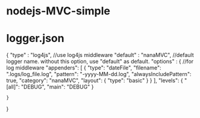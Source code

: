 # nodejs-MVC-simple

# logger.json

{
    "type" : "log4js",  //use log4js middleware
    "default" : "nanaMVC",  //default logger name. without this option, use "default" as default.
    "options" : {       //for log middleware
        "appenders": [
            {
                "type": "dateFile",
                "filename": ".logs/log_file.log",
                "pattern": "-yyyy-MM-dd.log",
                "alwaysIncludePattern": true,
                "category": "nanaMVC",
                "layout": {
                    "type": "basic"
                }
            }
        ],
        "levels": {
            "[all]": "DEBUG",
            "main": "DEBUG"
        }


    }
}
